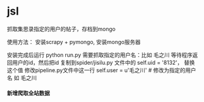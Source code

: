 # jsl
抓取集思录指定的用户的帖子，存档到mongo

使用方法：
安装scrapy + pymongo, 安装mongo服务器

安装完成后运行 python run.py
需要抓取指定的用户名：比如 毛之川
等待程序返回用户的id，然后把id 复制到spider/jisilu.py 文件中的 self.uid = '8132'， 替换这个值
修改pipeline.py文件中这一行
self.user = u'毛之川'  # 修改为指定的用户名 如 毛之川 

#### 新增爬取全站数据
